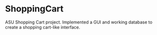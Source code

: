 # ShoppingCart
ASU Shopping Cart project. Implemented a GUI and working database to create a shopping cart-like interface.
